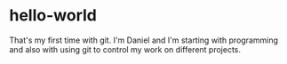 # hello-world
That's my first time with git.
I'm Daniel and I'm starting with programming and also with using git to control my work on different projects. 

